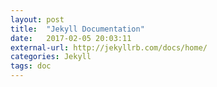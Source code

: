 ```yaml
---
layout: post
title:  "Jekyll Documentation"
date:   2017-02-05 20:03:11
external-url: http://jekyllrb.com/docs/home/
categories: Jekyll
tags: doc
---
```

